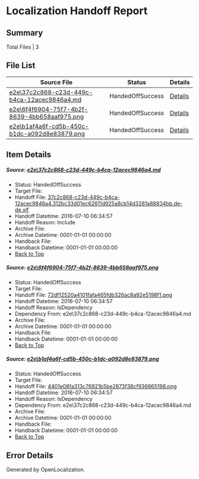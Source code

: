 # <a name='report-top'></a> Localization Handoff Report

## Summary
 Total Files | 3

## File List
 Source File | Status | Details 
 ----------- | ------ | ------- 
 [e2e\37c2c868-c23d-449c-b4ca-12acec9846a4.md](https://github.com/OpenLocalizationTestOrg/oltest/blob/072a7bf7935481c551d10584ec4139d0b64cec9d/e2e/37c2c868-c23d-449c-b4ca-12acec9846a4.md) | HandedOffSuccess | [Details](#e1cba716c514d5a1d010468e1b86fc99f46878e81)
 [e2e\6f4f6904-75f7-4b2f-8639-4bb658aaf975.png](https://github.com/OpenLocalizationTestOrg/oltest/blob/072a7bf7935481c551d10584ec4139d0b64cec9d/e2e/6f4f6904-75f7-4b2f-8639-4bb658aaf975.png) | HandedOffSuccess | [Details](#72df12520a4101fafa465fdb326ac8a92e5198f12)
 [e2e\b1af4a6f-cd5b-450c-b1dc-a092d8e83879.png](https://github.com/OpenLocalizationTestOrg/oltest/blob/072a7bf7935481c551d10584ec4139d0b64cec9d/e2e/b1af4a6f-cd5b-450c-b1dc-a092d8e83879.png) | HandedOffSuccess | [Details](#4401e08fa313c76821b5be2873f38cf9366651983)

## Item Details
##### <a name='e1cba716c514d5a1d010468e1b86fc99f46878e81'></a> Source: [e2e\37c2c868-c23d-449c-b4ca-12acec9846a4.md](https://github.com/OpenLocalizationTestOrg/oltest/blob/072a7bf7935481c551d10584ec4139d0b64cec9d/e2e/37c2c868-c23d-449c-b4ca-12acec9846a4.md)
* Status: HandedOffSuccess
* Target File: 
* Handoff File: [37c2c868-c23d-449c-b4ca-12acec9846a4.312bc33d01ec62611d925a8cb14d3281a88834bb.de-de.xlf](https://github.com/OpenLocalizationTestOrg/olhandoff-e2e/blob/58af2f0944d442524f1e22d48553505abe58d5ca/ol-handoff/OpenLocalizationTestOrg/oltest-dede-fly/ci/ht/37c2c868-c23d-449c-b4ca-12acec9846a4.312bc33d01ec62611d925a8cb14d3281a88834bb.de-de.xlf)
* Handoff Datetime: 2016-07-10 06:34:57
* Handoff Reason: Include
* Archive File: 
* Archive Datetime: 0001-01-01 00:00:00
* Handback File: 
* Handback Datetime: 0001-01-01 00:00:00
* [Back to Top](#report-top)

##### <a name='72df12520a4101fafa465fdb326ac8a92e5198f12'></a> Source: [e2e\6f4f6904-75f7-4b2f-8639-4bb658aaf975.png](https://github.com/OpenLocalizationTestOrg/oltest/blob/072a7bf7935481c551d10584ec4139d0b64cec9d/e2e/6f4f6904-75f7-4b2f-8639-4bb658aaf975.png)
* Status: HandedOffSuccess
* Target File: 
* Handoff File: [72df12520a4101fafa465fdb326ac8a92e5198f1.png](https://github.com/OpenLocalizationTestOrg/olhandoff-e2e/blob/58af2f0944d442524f1e22d48553505abe58d5ca/ol-handoff/OpenLocalizationTestOrg/oltest-dede-fly/ci/ht/72df12520a4101fafa465fdb326ac8a92e5198f1.png)
* Handoff Datetime: 2016-07-10 06:34:57
* Handoff Reason: IsDependency
* Dependency From: e2e\37c2c868-c23d-449c-b4ca-12acec9846a4.md
* Archive File: 
* Archive Datetime: 0001-01-01 00:00:00
* Handback File: 
* Handback Datetime: 0001-01-01 00:00:00
* [Back to Top](#report-top)

##### <a name='4401e08fa313c76821b5be2873f38cf9366651983'></a> Source: [e2e\b1af4a6f-cd5b-450c-b1dc-a092d8e83879.png](https://github.com/OpenLocalizationTestOrg/oltest/blob/072a7bf7935481c551d10584ec4139d0b64cec9d/e2e/b1af4a6f-cd5b-450c-b1dc-a092d8e83879.png)
* Status: HandedOffSuccess
* Target File: 
* Handoff File: [4401e08fa313c76821b5be2873f38cf936665198.png](https://github.com/OpenLocalizationTestOrg/olhandoff-e2e/blob/58af2f0944d442524f1e22d48553505abe58d5ca/ol-handoff/OpenLocalizationTestOrg/oltest-dede-fly/ci/ht/4401e08fa313c76821b5be2873f38cf936665198.png)
* Handoff Datetime: 2016-07-10 06:34:57
* Handoff Reason: IsDependency
* Dependency From: e2e\37c2c868-c23d-449c-b4ca-12acec9846a4.md
* Archive File: 
* Archive Datetime: 0001-01-01 00:00:00
* Handback File: 
* Handback Datetime: 0001-01-01 00:00:00
* [Back to Top](#report-top)


## Error Details

Generated by OpenLocalization.
